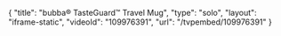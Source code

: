 {
    "title": "bubba&reg; TasteGuard&trade; Travel Mug",
    "type": "solo",
    "layout": "iframe-static",
    "videoId": "109976391",
    "url": "\/tvpembed\/109976391"
}